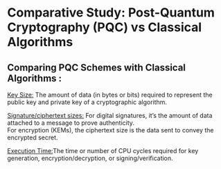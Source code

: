 # **Comparative Study: Post-Quantum Cryptography (PQC) vs Classical Algorithms**

## Comparing PQC Schemes with Classical Algorithms : 

<ins>Key Size:</ins> The amount of data (in bytes or bits) required to represent the public key and private key of a cryptographic algorithm.

<ins>Signature/ciphertext sizes:</ins> For digital signatures, it’s the amount of data attached to a message to prove authenticity.<br />
For encryption (KEMs), the ciphertext size is the data sent to convey the encrypted secret.

<ins>Execution Time:</ins>The time or number of CPU cycles required for key generation, encryption/decryption, or signing/verification.

